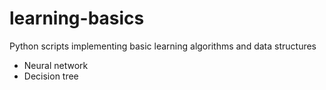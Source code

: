# learning-basics
Python scripts implementing basic learning algorithms and data structures
 * Neural network
 * Decision tree
